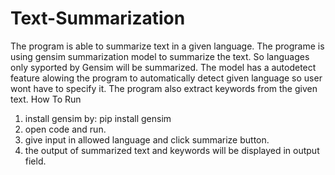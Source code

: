 # Text-Summarization
The program is able to summarize text in a given language. The programe is using gensim summarization model to summarize the text. So languages only syported by Gensim will be summarized. The model has a autodetect feature alowing the program to automatically detect given language so user wont have to specify it. The program also extract keywords from the given text.
How To Run
1) install gensim by: pip install gensim
2) open code and run.
3) give input in allowed language and click summarize button.
4) the output of summarized text and keywords will be displayed in output field.
